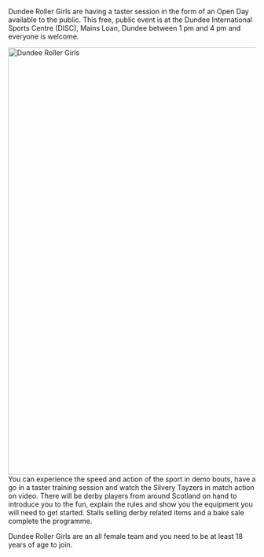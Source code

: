 <html><body><p>Dundee Roller Girls are having a taster session in the form of an Open Day available to the public. This free, public event is at the Dundee International Sports Centre (DISC), Mains Loan, Dundee between 1 pm and 4 pm and everyone is welcome.

<a href="http://www.scottishrollerderbyblog.com/2011/10/photo.jpg"><img class="alignnone size-full wp-image-405 aligncenter" title="Dundee Roller Girls Open Day" src="http://www.scottishrollerderbyblog.com/2011/10/photo.jpg" alt="Dundee Roller Girls" width="614" height="868"></a>
You can experience the speed and action of the sport in demo bouts, have a go in a taster training session and watch the Silvery Tayzers in match action on video. There will be derby players from around Scotland on hand to introduce you to the fun, explain the rules and show you the equipment you will need to get started. Stalls selling derby related items and a bake sale complete the programme.

Dundee Roller Girls are an all female team and you need to be at least 18 years of age to join.</p></body></html>
